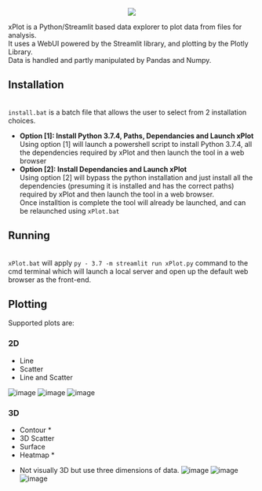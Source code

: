 <p align="center">
  <img src="https://user-images.githubusercontent.com/83425701/137222206-7953099b-2a39-4ac3-98a8-5bfd3a910c0e.png" /img>
</p>

xPlot is a Python/Streamlit based data explorer to plot data from files for analysis.
<br>It uses a WebUI powered by the Streamlit library, and plotting by the Plotly Library.
<br>Data is handled and partly manipulated by Pandas and Numpy.

## Installation

<br>`install.bat` is a batch file that allows the user to select from 2 installation choices.
- **Option [1]: Install Python 3.7.4, Paths, Dependancies and Launch xPlot**
<br>Using option [1] will launch a powershell script to install Python 3.7.4, all the dependencies required by xPlot and then launch the tool in a web browser
- **Option [2]: Install Dependancies and Launch xPlot**
<br>Using option [2] will bypass the python installation and just install all the dependencies (presuming it is installed and has the correct paths) required by xPlot and then launch the tool in a web browser.
<br>Once installtion is complete the tool will already be launched, and can be relaunched using `xPlot.bat`

## Running

<br>`xPlot.bat` will apply `py - 3.7 -m streamlit run xPlot.py` command to the cmd terminal which will launch a local server and open up the default web browser as the front-end.

## Plotting

Supported plots are:
### 2D
- Line
- Scatter
- Line and Scatter

![image](https://user-images.githubusercontent.com/83425701/137307577-3c0ef09c-49a9-4738-8cf1-4484f90de77f.png)
![image](https://user-images.githubusercontent.com/83425701/137308794-2bda73dd-d12e-4096-934c-5b3a9df1dd25.png)
![image](https://user-images.githubusercontent.com/83425701/137308847-7d6041a5-8617-457b-a7d5-203cc6ece13e.png)


### 3D
- Contour *
- 3D Scatter
- Surface
- Heatmap *
* Not visually 3D but use three dimensions of data.
![image](https://user-images.githubusercontent.com/83425701/137308065-8a3dd4cb-417d-453a-9481-04cc3cc7adaf.png)
![image](https://user-images.githubusercontent.com/83425701/137308427-a93921fe-9136-4c63-8a32-03d9d4078420.png)
![image](https://user-images.githubusercontent.com/83425701/137308578-1c503083-d586-4eec-a993-4289b6535493.png)


